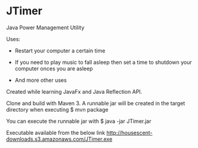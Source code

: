 # JTimer
Java Power Management Utility

Uses: 

* Restart your computer a certain time

* If you need to play music to fall asleep then set a time to shutdown your computer onces you are asleep

* And more other uses

Created while learning JavaFx and Java Reflection API.

Clone and build with Maven 3. A runnable jar will be created in the target directory when executing $ mvn package

You can execute the runnable jar with $ java -jar JTimer.jar 

Executable available from the below link
http://housescent-downloads.s3.amazonaws.com/JTimer.exe
